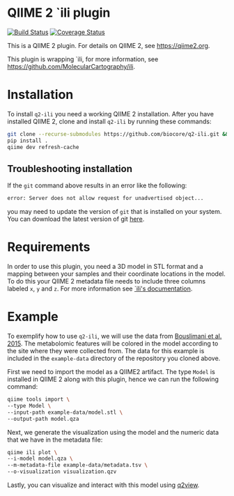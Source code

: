 # QIIME 2 \`ili plugin

[![Build Status](https://travis-ci.org/biocore/q2-ili.svg?branch=master)](https://travis-ci.org/biocore/q2-ili) [![Coverage Status](https://coveralls.io/repos/github/biocore/q2-ili/badge.svg?branch=master)](https://coveralls.io/github/biocore/q2-ili?branch=master)

This is a QIIME 2 plugin. For details on QIIME 2, see https://qiime2.org.

This plugin is wrapping \`ili, for more information, see https://github.com/MolecularCartography/ili.

# Installation

To install `q2-ili` you need a working QIIME 2 installation. After you have
installed QIIME 2, clone and install `q2-ili` by running these commands:

```bash
git clone --recurse-submodules https://github.com/biocore/q2-ili.git && cd q2-ili
pip install .
qiime dev refresh-cache
```

## Troubleshooting installation

If the `git` command above results in an error like the following:

```bash
error: Server does not allow request for unadvertised object...
```

you may need to update the version of `git` that is installed on your system. You can download the latest version of git [here](https://git-scm.com/downloads). 

# Requirements

In order to use this plugin, you need a 3D model in STL format and a mapping
between your samples and their coordinate locations in the model. To do this
your QIIME 2 metadata file needs to include three columns labeled `x`, `y` and
`z`. For more information see [\`ili's
documentation](https://github.com/MolecularCartography/ili).

# Example

To exemplify how to use `q2-ili`, we will use the data from [Bouslimani et al.
2015](http://www.pnas.org/content/112/17/E2120). The metabolomic features will
be colored in the model according to the site where they were collected from.
The data for this example is included in the `example-data` directory of the
repository you cloned above.

First we need to import the model as a QIIME2 artifact. The type `Model` is
installed in QIIME 2 along with this plugin, hence we can run the following
command:

```bash
qiime tools import \
--type Model \
--input-path example-data/model.stl \
--output-path model.qza
```

Next, we generate the visualization using the model and the numeric data that
we have in the metadata file:

```bash
qiime ili plot \
--i-model model.qza \
--m-metadata-file example-data/metadata.tsv \
--o-visualization visualization.qzv
```

Lastly, you can visualize and interact with this model using
[q2view](https://view.qiime2.org).
